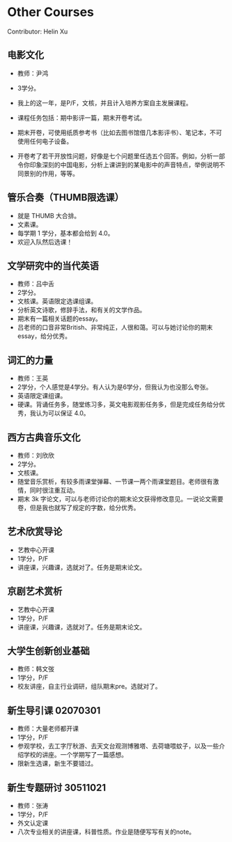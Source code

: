 # Other Courses

Contributor: Helin Xu



## 电影文化

- 教师：尹鸿

- 3学分。

- 我上的这一年，是P/F，文核，并且计入培养方案自主发展课程。
- 课程任务包括：期中影评一篇，期末开卷考试。

- 期末开卷，可使用纸质参考书（比如去图书馆借几本影评书）、笔记本，不可使用任何电子设备。
- 开卷考了若干开放性问题，好像是七个问题里任选五个回答。例如，分析一部令你印象深刻的中国电影，分析上课讲到的某电影中的声音特点，举例说明不同景别的作用，等等。



## 管乐合奏（THUMB限选课）

- 就是 THUMB 大合排。
- 文素课。
- 每学期 1 学分，基本都会给到 4.0。
- 欢迎入队然后选课！



## 文学研究中的当代英语

- 教师：吕中舌
- 2学分。
- 文核课。英语限定选课组课。
- 分析英文诗歌，修辞手法，和有关的文学作品。
- 期末有一篇相关话题的essay。
- 吕老师的口音非常British、非常纯正，人很和蔼。可以与她讨论你的期末essay，给分优秀。



## 词汇的力量

- 教师：王英
- 2学分，个人感觉是4学分。有人认为是6学分，但我认为也没那么夸张。
- 英语限定课组课。
- 硬课。背诵任务多，随堂练习多，英文电影观影任务多，但是完成任务给分优秀，我认为可以保证 4.0。



## 西方古典音乐文化

- 教师：刘欣欣
- 2学分。
- 文核课。
- 随堂音乐赏析，有较多雨课堂弹幕、一节课一两个雨课堂题目。老师很有激情，同时很注重互动。
- 期末 3k 字论文，可以与老师讨论你的期末论文获得修改意见。一说论文需要卷，但是我也就写了规定的字数，给分优秀。



## 艺术欣赏导论

- 艺教中心开课
- 1学分，P/F
- 讲座课，兴趣课，选就对了。任务是期末论文。



## 京剧艺术赏析

- 艺教中心开课
- 1学分，P/F
- 讲座课，兴趣课，选就对了。任务是期末论文。



## 大学生创新创业基础

- 教师：韩文弢
- 1学分，P/F
- 校友讲座，自主行业调研，组队期末pre。选就对了。



## 新生导引课 02070301

- 教师：大量老师都开课
- 1学分，P/F
- 参观学校，去工字厅秋游、去天文台观测博雅塔、去荷塘喂蚊子，以及一些介绍学校的讲座。一个学期写了一篇感想。
- 限新生选课，新生不要错过。



## 新生专题研讨 30511021

- 教师：张涛
- 1学分，P/F
- 外文认定课
- 八次专业相关的讲座课，科普性质。作业是随便写写有关的note。